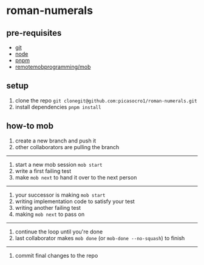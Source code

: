 # roman-numerals

## pre-requisites
- [git](https://git-scm.com/download)
- [node](https://nodejs.org/en/download/)
- [pnpm](https://pnpm.io/)
- [remotemobprogramming/mob](https://github.com/remotemobprogramming/mob)

## setup
1. clone the repo `git clonegit@github.com:picasocro1/roman-numerals.git`
1. install dependencies `pnpm install`

## how-to mob
1. create a new branch and push it
1. other collaborators are pulling the branch
---
1. start a new mob session `mob start`
1. write a first failing test
1. make `mob next` to hand it over to the next person
---
1. your successor is making `mob start`
1. writing implementation code to satisfy your test
1. writing another failing test
1. making `mob next` to pass on
---
1. continue the loop until you're done
1. last collaborator makes `mob done` (or `mob-done --no-squash`) to finish
----
1. commit final changes to the repo


